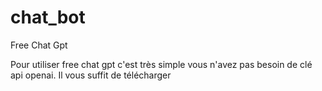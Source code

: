 # chat_bot

Free Chat Gpt

Pour utiliser free chat gpt c'est très simple vous n'avez pas besoin de clé api openai.
Il vous suffit de télécharger 
